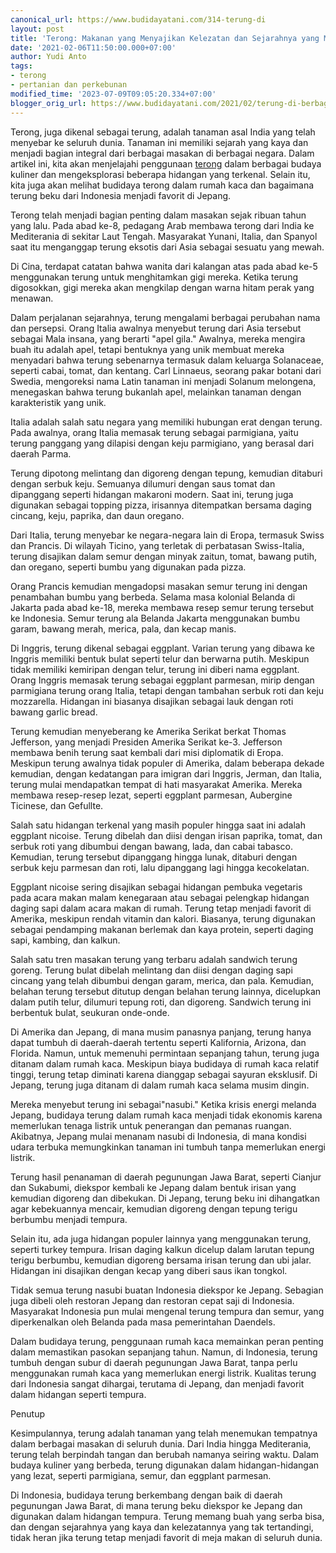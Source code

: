 ```yaml
---
canonical_url: https://www.budidayatani.com/314-terung-di
layout: post
title: 'Terong: Makanan yang Menyajikan Kelezatan dan Sejarahnya yang Menarik'
date: '2021-02-06T11:50:00.000+07:00'
author: Yudi Anto
tags:
- terong
- pertanian dan perkebunan
modified_time: '2023-07-09T09:05:20.334+07:00'
blogger_orig_url: https://www.budidayatani.com/2021/02/terung-di-berbagai-negara.html
---
```


<p>Terong, juga dikenal sebagai terung, adalah tanaman asal India yang telah menyebar ke seluruh dunia. Tanaman ini memiliki sejarah yang kaya dan menjadi bagian integral dari berbagai masakan di berbagai negara. Dalam artikel ini, kita akan menjelajahi penggunaan <a href="https://www.budidayatani.com/search/label/terong">terong</a> dalam berbagai budaya kuliner dan mengeksplorasi beberapa hidangan yang terkenal. Selain itu, kita juga akan melihat budidaya terong dalam rumah kaca dan bagaimana terung beku dari Indonesia menjadi favorit di Jepang.</p><p>Terong telah menjadi bagian penting dalam masakan sejak ribuan tahun yang lalu. Pada abad ke-8, pedagang Arab membawa terong dari India ke Mediterania di sekitar Laut Tengah. Masyarakat Yunani, Italia, dan Spanyol saat itu menganggap terung eksotis dari Asia sebagai sesuatu yang mewah.</p><p>Di Cina, terdapat catatan bahwa wanita dari kalangan atas pada abad ke-5 menggunakan terung untuk menghitamkan gigi mereka. Ketika terung digosokkan, gigi mereka akan mengkilap dengan warna hitam perak yang menawan.</p><p>Dalam perjalanan sejarahnya, terung mengalami berbagai perubahan nama dan persepsi. Orang Italia awalnya menyebut terung dari Asia tersebut sebagai Mala insana, yang berarti "apel gila." Awalnya, mereka mengira buah itu adalah apel, tetapi bentuknya yang unik membuat mereka menyadari bahwa terung sebenarnya termasuk dalam keluarga Solanaceae, seperti cabai, tomat, dan kentang. Carl Linnaeus, seorang pakar botani dari Swedia, mengoreksi nama Latin tanaman ini menjadi Solanum melongena, menegaskan bahwa terung bukanlah apel, melainkan tanaman dengan karakteristik yang unik.</p><p>Italia adalah salah satu negara yang memiliki hubungan erat dengan terung. Pada awalnya, orang Italia memasak terung sebagai parmigiana, yaitu terung panggang yang dilapisi dengan keju parmigiano, yang berasal dari daerah Parma.</p><p>Terung dipotong melintang dan digoreng dengan tepung, kemudian ditaburi dengan serbuk keju. Semuanya dilumuri dengan saus tomat dan dipanggang seperti hidangan makaroni modern. Saat ini, terung juga digunakan sebagai topping pizza, irisannya ditempatkan bersama daging cincang, keju, paprika, dan daun oregano.</p><p>Dari Italia, terung menyebar ke negara-negara lain di Eropa, termasuk Swiss dan Prancis. Di wilayah Ticino, yang terletak di perbatasan Swiss-Italia, terung disajikan dalam semur dengan minyak zaitun, tomat, bawang putih, dan oregano, seperti bumbu yang digunakan pada pizza.</p><p>Orang Prancis kemudian mengadopsi masakan semur terung ini dengan penambahan bumbu yang berbeda. Selama masa kolonial Belanda di Jakarta pada abad ke-18, mereka membawa resep semur terung tersebut ke Indonesia. Semur terung ala Belanda Jakarta menggunakan bumbu garam, bawang merah, merica, pala, dan kecap manis.</p><p>Di Inggris, terung dikenal sebagai eggplant. Varian terung yang dibawa ke Inggris memiliki bentuk bulat seperti telur dan berwarna putih. Meskipun tidak memiliki kemiripan dengan telur, terung ini diberi nama eggplant. Orang Inggris memasak terung sebagai eggplant parmesan, mirip dengan parmigiana terung orang Italia, tetapi dengan tambahan serbuk roti dan keju mozzarella. Hidangan ini biasanya disajikan sebagai lauk dengan roti bawang garlic bread.</p><p>Terung kemudian menyeberang ke Amerika Serikat berkat Thomas Jefferson, yang menjadi Presiden Amerika Serikat ke-3. Jefferson membawa benih terung saat kembali dari misi diplomatik di Eropa. Meskipun terung awalnya tidak populer di Amerika, dalam beberapa dekade kemudian, dengan kedatangan para imigran dari Inggris, Jerman, dan Italia, terung mulai mendapatkan tempat di hati masyarakat Amerika. Mereka membawa resep-resep lezat, seperti eggplant parmesan, Aubergine Ticinese, dan Gefullte.</p><p>Salah satu hidangan terkenal yang masih populer hingga saat ini adalah eggplant nicoise. Terung dibelah dan diisi dengan irisan paprika, tomat, dan serbuk roti yang dibumbui dengan bawang, lada, dan cabai tabasco. Kemudian, terung tersebut dipanggang hingga lunak, ditaburi dengan serbuk keju parmesan dan roti, lalu dipanggang lagi hingga kecokelatan.</p><p>Eggplant nicoise sering disajikan sebagai hidangan pembuka vegetaris pada acara makan malam kenegaraan atau sebagai pelengkap hidangan daging sapi dalam acara makan di rumah. Terung tetap menjadi favorit di Amerika, meskipun rendah vitamin dan kalori. Biasanya, terung digunakan sebagai pendamping makanan berlemak dan kaya protein, seperti daging sapi, kambing, dan kalkun.</p><p>Salah satu tren masakan terung yang terbaru adalah sandwich terung goreng. Terung bulat dibelah melintang dan diisi dengan daging sapi cincang yang telah dibumbui dengan garam, merica, dan pala. Kemudian, belahan terung tersebut ditutup dengan belahan terung lainnya, dicelupkan dalam putih telur, dilumuri tepung roti, dan digoreng. Sandwich terung ini berbentuk bulat, seukuran onde-onde.</p><p>Di Amerika dan Jepang, di mana musim panasnya panjang, terung hanya dapat tumbuh di daerah-daerah tertentu seperti Kalifornia, Arizona, dan Florida. Namun, untuk memenuhi permintaan sepanjang tahun, terung juga ditanam dalam rumah kaca. Meskipun biaya budidaya di rumah kaca relatif tinggi, terung tetap diminati karena dianggap sebagai sayuran eksklusif. Di Jepang, terung juga ditanam di dalam rumah kaca selama musim dingin.</p><p>Mereka menyebut terung ini sebagai"nasubi." Ketika krisis energi melanda Jepang, budidaya terung dalam rumah kaca menjadi tidak ekonomis karena memerlukan tenaga listrik untuk penerangan dan pemanas ruangan. Akibatnya, Jepang mulai menanam nasubi di Indonesia, di mana kondisi udara terbuka memungkinkan tanaman ini tumbuh tanpa memerlukan energi listrik.</p><p>Terung hasil penanaman di daerah pegunungan Jawa Barat, seperti Cianjur dan Sukabumi, diekspor kembali ke Jepang dalam bentuk irisan yang kemudian digoreng dan dibekukan. Di Jepang, terung beku ini dihangatkan agar kebekuannya mencair, kemudian digoreng dengan tepung terigu berbumbu menjadi tempura.</p><p>Selain itu, ada juga hidangan populer lainnya yang menggunakan terung, seperti turkey tempura. Irisan daging kalkun dicelup dalam larutan tepung terigu berbumbu, kemudian digoreng bersama irisan terung dan ubi jalar. Hidangan ini disajikan dengan kecap yang diberi saus ikan tongkol.</p><p>Tidak semua terung nasubi buatan Indonesia diekspor ke Jepang. Sebagian juga dibeli oleh restoran Jepang dan restoran cepat saji di Indonesia. Masyarakat Indonesia pun mulai mengenal terung tempura dan semur, yang diperkenalkan oleh Belanda pada masa pemerintahan Daendels.</p><p>Dalam budidaya terung, penggunaan rumah kaca memainkan peran penting dalam memastikan pasokan sepanjang tahun. Namun, di Indonesia, terung tumbuh dengan subur di daerah pegunungan Jawa Barat, tanpa perlu menggunakan rumah kaca yang memerlukan energi listrik. Kualitas terung dari Indonesia sangat dihargai, terutama di Jepang, dan menjadi favorit dalam hidangan seperti tempura.</p><p>Penutup</p><p>Kesimpulannya, terung adalah tanaman yang telah menemukan tempatnya dalam berbagai masakan di seluruh dunia. Dari India hingga Mediterania, terung telah berpindah tangan dan berubah namanya seiring waktu. Dalam budaya kuliner yang berbeda, terung digunakan dalam hidangan-hidangan yang lezat, seperti parmigiana, semur, dan eggplant parmesan.</p><p>Di Indonesia, budidaya terung berkembang dengan baik di daerah pegunungan Jawa Barat, di mana terung beku diekspor ke Jepang dan digunakan dalam hidangan tempura. Terung memang buah yang serba bisa, dan dengan sejarahnya yang kaya dan kelezatannya yang tak tertandingi, tidak heran jika terung tetap menjadi favorit di meja makan di seluruh dunia.</p>
